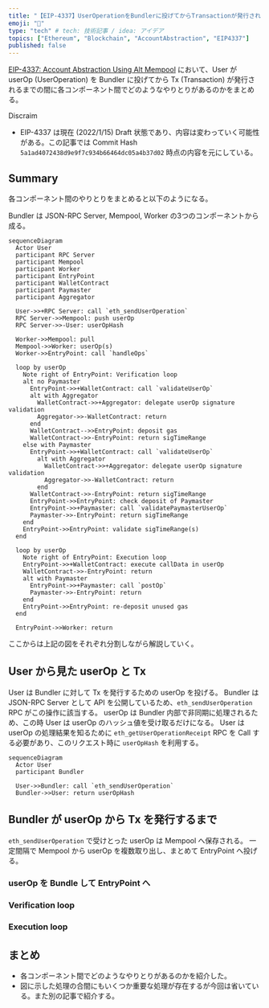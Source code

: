```yaml
---
title: "【EIP-4337】UserOperationをBundlerに投げてからTransactionが発行されるまで"
emoji: "👛"
type: "tech" # tech: 技術記事 / idea: アイデア
topics: ["Ethereum", "Blockchain", "AccountAbstraction", "EIP4337"]
published: false
---
```


[EIP-4337: Account Abstraction Using Alt Mempool](https://eips.ethereum.org/EIPS/eip-4337) において、User が userOp (UserOperation) を Bundler に投げてから Tx (Transaction) が発行されるまでの間に各コンポーネント間でどのようなやりとりがあるのかをまとめる。

Discraim
* EIP-4337 は現在 (2022/1/15) Draft 状態であり、内容は変わっていく可能性がある。この記事では Commit Hash `5a1ad4072438d9e9f7c934b66464dc05a4b37d02` 時点の内容を元にしている。

## Summary
各コンポーネント間のやりとりをまとめると以下のようになる。

Bundler は JSON-RPC Server, Mempool, Worker の3つのコンポーネントから成る。

```mermaid
sequenceDiagram
  Actor User
  participant RPC Server
  participant Mempool
  participant Worker
  participant EntryPoint
  participant WalletContract
  participant Paymaster
  participant Aggregator

  User->>+RPC Server: call `eth_sendUserOperation`
  RPC Server->>Mempool: push userOp
  RPC Server->>-User: userOpHash

  Worker->>Mempool: pull
  Mempool->>Worker: userOp(s)
  Worker->>EntryPoint: call `handleOps`

  loop by userOp
    Note right of EntryPoint: Verification loop
    alt no Paymaster
      EntryPoint->>+WalletContract: call `validateUserOp`
      alt with Aggregator
        WalletContract->>+Aggregator: delegate userOp signature validation
        Aggregator->>-WalletContract: return
      end
      WalletContract-->>EntryPoint: deposit gas
      WalletContract->>-EntryPoint: return sigTimeRange
    else with Paymaster
      EntryPoint->>+WalletContract: call `validateUserOp`
        alt with Aggregator
          WalletContract->>+Aggregator: delegate userOp signature validation
          Aggregator->>-WalletContract: return
        end
      WalletContract->>-EntryPoint: return sigTimeRange
      EntryPoint->>EntryPoint: check deposit of Paymaster
      EntryPoint->>+Paymaster: call `validatePaymasterUserOp`
      Paymaster->>-EntryPoint: return sigTimeRange
    end
    EntryPoint->>EntryPoint: validate sigTimeRange(s)
  end

  loop by userOp
    Note right of EntryPoint: Execution loop
    EntryPoint->>+WalletContract: execute callData in userOp
    WalletContract->>-EntryPoint: return
    alt with Paymaster
      EntryPoint->>+Paymaster: call `postOp`
      Paymaster->>-EntryPoint: return
    end
    EntryPoint->>EntryPoint: re-deposit unused gas
  end

  EntryPoint->>Worker: return
```

ここからは上記の図をそれぞれ分割しながら解説していく。

## User から見た userOp と Tx
User は Bundler に対して Tx を発行するための userOp を投げる。
Bundler は JSON-RPC Server として API を公開しているため、`eth_sendUserOperation` RPC がこの操作に該当する。
userOp は Bundler 内部で非同期に処理されるため、この時 User は userOp のハッシュ値を受け取るだけになる。
User は userOp の処理結果を知るために `eth_getUserOperationReceipt` RPC を Call する必要があり、このリクエスト時に `userOpHash` を利用する。

```mermaid
sequenceDiagram
  Actor User
  participant Bundler

  User->>Bundler: call `eth_sendUserOperation`
  Bundler->>User: return userOpHash
```

## Bundler が userOp から Tx を発行するまで
`eth_sendUserOperation` で受けとった userOp は Mempool へ保存される。
一定間隔で Mempool から userOp を複数取り出し、まとめて EntryPoint へ投げる。

### userOp を Bundle して EntryPoint へ

### Verification loop

### Execution loop

## まとめ
* 各コンポーネント間でどのようなやりとりがあるのかを紹介した。
* 図に示した処理の合間にもいくつか重要な処理が存在するが今回は省いている。また別の記事で紹介する。
